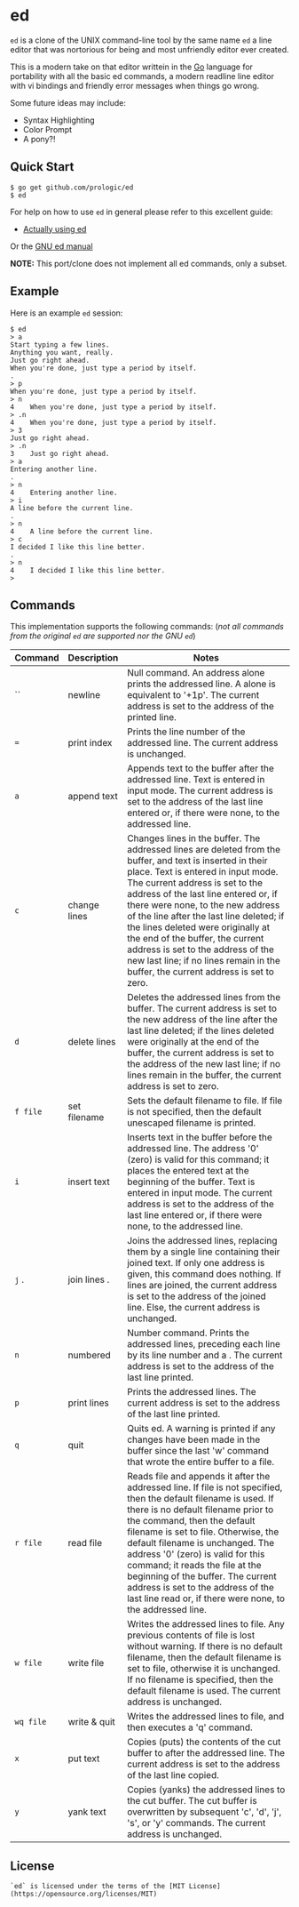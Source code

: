 # ed

`ed` is a clone of the UNIX command-line tool by the same name `ed` a line
editor that was nortorious for being and most unfriendly editor ever created.

This is a modern take on that editor writtein in the [Go](https://golang.org)
language for portability with all the basic ed commands, a modern readline
line editor with vi bindings and friendly error messages when things go wrong.

Some future ideas may include:

-   Syntax Highlighting
-   Color Prompt
-   A pony?!

## Quick Start

```\#!sh
$ go get github.com/prologic/ed
$ ed
```

For help on how to use `ed` in general please refer to this excellent guide:

-   [Actually using ed](https://sanctum.geek.nz/arabesque/actually-using-ed/)

Or the [GNU ed manual](chrome-extension://klbibkeccnjlkjkiokjodocebajanakg/suspended.html#ttl=GNU%20'ed'%20Manual&pos=7563&uri=https://www.gnu.org/software/ed/manual/ed_manual.html)

**NOTE:** This port/clone does not implement all ed commands, only a subset.

## Example

Here is an example `ed` session:

```\#!sh
$ ed
> a
Start typing a few lines.
Anything you want, really.
Just go right ahead.
When you're done, just type a period by itself.
.
> p
When you're done, just type a period by itself.
> n
4    When you're done, just type a period by itself.
> .n
4    When you're done, just type a period by itself.
> 3
Just go right ahead.
> .n
3    Just go right ahead.
> a
Entering another line.
.
> n
4    Entering another line.
> i
A line before the current line.
.
> n
4    A line before the current line.
> c
I decided I like this line better.
.
> n
4    I decided I like this line better.
>
```

## Commands

This implementation supports the following commands:
(_not all commands from the original `ed` are supported nor the GNU `ed`_)

| Command   | Description  | Notes                                                                                                                                                                                                                                                                                                                                                                                                                                                                                                         |
| --------- | ------------ | ------------------------------------------------------------------------------------------------------------------------------------------------------------------------------------------------------------------------------------------------------------------------------------------------------------------------------------------------------------------------------------------------------------------------------------------------------------------------------------------------------------- |
| ``        | newline      | Null command. An address alone prints the addressed line. A <newline> alone is equivalent to '+1p'. The current address is set to the address of the printed line. |
| `=`       | print index  | Prints the line number of the addressed line. The current address is unchanged. |
| `a`       | append text  | Appends text to the buffer after the addressed line. Text is entered in input mode. The current address is set to the address of the last line entered or, if there were none, to the addressed line.                                                                                                                                                                                                                                                                                                         |
| `c`       | change lines | Changes lines in the buffer. The addressed lines are deleted from the buffer, and text is inserted in their place. Text is entered in input mode. The current address is set to the address of the last line entered or, if there were none, to the new address of the line after the last line deleted; if the lines deleted were originally at the end of the buffer, the current address is set to the address of the new last line; if no lines remain in the buffer, the current address is set to zero. |
| `d`       | delete lines | Deletes the addressed lines from the buffer. The current address is set to the new address of the line after the last line deleted; if the lines deleted were originally at the end of the buffer, the current address is set to the address of the new last line; if no lines remain in the buffer, the current address is set to zero.                                                                                                                                                                      |
| `f file`  | set filename | Sets the default filename to file. If file is not specified, then the default unescaped filename is printed.                                                                                                                                                                                                                                                                                                                                                                                                  |
| `i`       | insert text  | Inserts text in the buffer before the addressed line. The address '0' (zero) is valid for this command; it places the entered text at the beginning of the buffer. Text is entered in input mode. The current address is set to the address of the last line entered or, if there were none, to the addressed line.                                                                                                                                                                                           |
| `j` .     | join lines . | Joins the addressed lines, replacing them by a single line containing their joined text. If only one address is given, this command does nothing. If lines are joined, the current address is set to the address of the joined line. Else, the current address is unchanged.                                                                                                                                                                                                                                  |
| `n`       | numbered     | Number command. Prints the addressed lines, preceding each line by its line number and a <tab>. The current address is set to the address of the last line printed.                                                                                                                                                                                                                                                                                                                                           |
| `p`       | print lines  | Prints the addressed lines. The current address is set to the address of the last line printed.                                                                                                                                                                                                                                                                                                                                                                                                               |
| `q`       | quit         | Quits ed. A warning is printed if any changes have been made in the buffer since the last 'w' command that wrote the entire buffer to a file.                                                                                                                                                                                                                                                                                                                                                                 |
| `r file`  | read file    | Reads file and appends it after the addressed line. If file is not specified, then the default filename is used. If there is no default filename prior to the command, then the default filename is set to file. Otherwise, the default filename is unchanged. The address '0' (zero) is valid for this command; it reads the file at the beginning of the buffer. The current address is set to the address of the last line read or, if there were none, to the addressed line.                             |
| `w file`  | write file   | Writes the addressed lines to file. Any previous contents of file is lost without warning. If there is no default filename, then the default filename is set to file, otherwise it is unchanged. If no filename is specified, then the default filename is used. The current address is unchanged.                                                                                                                                                                                                            |
| `wq file` | write & quit | Writes the addressed lines to file, and then executes a 'q' command.                                                                                                                                                                                                                                                                                                                                                                                                                                          |
| `x`       | put text     | Copies (puts) the contents of the cut buffer to after the addressed line. The current address is set to the address of the last line copied. |
| `y`       | yank text    | Copies (yanks) the addressed lines to the cut buffer. The cut buffer is overwritten by subsequent 'c', 'd', 'j', 's', or 'y' commands. The current address is unchanged. |

## License

    `ed` is licensed under the terms of the [MIT License](https://opensource.org/licenses/MIT)
